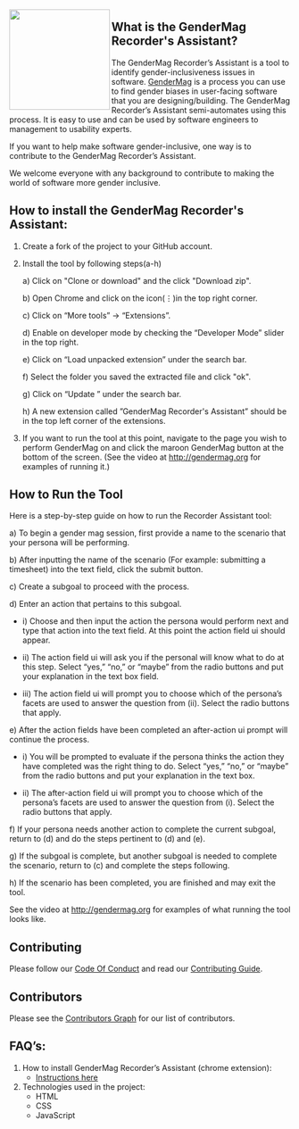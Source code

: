 <a href="http://gendermag.org" title="Gendermag" >
    <img src="http://gendermag.org/images/rsz_profile_pic.png" width:"180" height="180" style="margin-top: 10px;" align="left">
  </a>

## What is the GenderMag Recorder's Assistant?

The GenderMag Recorder’s Assistant is a tool to identify gender-inclusiveness issues in software. [GenderMag](http://gendermag.org/) is a process you can use to find gender biases in user-facing software that you are designing/building. The GenderMag Recorder’s Assistant semi-automates using this process. It is easy to use and can be used by software engineers to management to usability experts.

If you want to help make software gender-inclusive, one way is to contribute to the GenderMag Recorder’s Assistant. 

We welcome everyone with any background to contribute to making the world of software more gender inclusive.
<a name="install">

## How to install the GenderMag Recorder's Assistant:</a>

1) Create a fork of the project to your GitHub account.

2) Install the tool by following steps(a-h)

    a) Click on "Clone or download" and the click "Download zip".
    
    b) Open Chrome and click on the icon(⋮)in the top right corner.
    
    c) Click on “More tools” -> “Extensions”.
    
    d) Enable on developer mode by checking the “Developer Mode” slider in the top right.
    
    e) Click on “Load unpacked extension” under the search bar.
    
    f) Select the folder you saved the extracted file and click "ok". 
    
    g) Click on “Update ” under the search bar.
    
    h) A new extension called ”GenderMag Recorder's Assistant” should be in the top left corner of the extensions.
    
3) If you want to run the tool at this point, navigate to the page you wish to perform GenderMag on and click the maroon GenderMag button at the bottom of the screen. (See the video at http://gendermag.org for examples of running it.)

## How to Run the Tool

Here is a step-by-step guide on how to run the Recorder Assistant tool: 

   a) To begin a gender mag session, first provide a name to the scenario that your persona will be performing.
 
   b) After inputting the name of the scenario (For example: submitting a timesheet) into the text field, click the submit
    button. 
    
   c) Create a subgoal to proceed with the process. 
    
   d) Enter an action that pertains to this subgoal. 
   
   * i) Choose and then input the action the persona would perform next and type that action into the text field. At
         this point the action field ui should appear.
         
   * ii) The action field ui will ask you if the personal will know what to do at this step. Select “yes,” “no,” or
         “maybe” from the radio buttons and put your explanation in the text box field.
         
   * iii) The action field ui will prompt you to choose which of the persona’s facets are used to answer the question
          from (ii). Select the radio buttons that apply.
         
   e) After the action fields have been completed an after-action ui prompt will continue the process.

   * i) You will be prompted to evaluate if the persona thinks the action they have completed was the right thing to
   do. Select “yes,” “no,” or “maybe” from the radio buttons and put your explanation in the text box.
          
   * ii) The after-action field ui will prompt you to choose which of the persona’s facets are used to answer the
   question from (i). Select the radio buttons that apply.
          
   f) If your persona needs another action to complete the current subgoal, return to (d) and do the steps pertinent to (d)
    and (e).
    
   g) If the subgoal is complete, but another subgoal is needed to complete the scenario, return to (c) and complete the
    steps following.
    
   h) If the scenario has been completed, you are finished and may exit the tool.

See the video at http://gendermag.org for examples of what running the tool looks like.

## Contributing

Please follow our [Code Of Conduct](https://github.com/mendezc1/GenderMagRecordersAssistant/blob/master/Code_of_Conduct.md) and read our [Contributing Guide](https://github.com/mendezc1/GenderMagRecordersAssistant/blob/master/Contributing.MD).


## Contributors

Please see the
[Contributors Graph](https://github.com/mendezc1/GenderMagRecordersAssistant/graphs/contributors) for our
list of contributors.


## FAQ’s:
<ol>
  <li>How to install  GenderMag Recorder’s Assistant (chrome extension):
    <ul>
      <li><a href="#install">Instructions here</a></li>
    </ul></li>
     <li>Technologies used in the project:
     <ul>
      <li>HTML</li>
      <li>CSS</li>
      <li>JavaScript</li>
     </ul>
  </li>
</ol>
